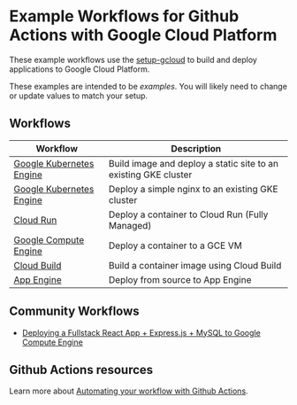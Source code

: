 # Example Workflows for Github Actions with Google Cloud Platform

These example workflows use the [setup-gcloud][action] to build and deploy applications to Google Cloud Platform.

These examples are intended to be _examples_. You will likely need to change or
update values to match your setup.

## Workflows

|           Workflow                        |        Description       |
| ----------------------------------------- | ------------------------ |
| [Google Kubernetes Engine](gke-kustomize/)| Build image and deploy a static site to an existing GKE cluster |
| [Google Kubernetes Engine](gke/)          | Deploy a simple nginx to an existing GKE cluster |
| [Cloud Run](cloud-run/)                   | Deploy a container to Cloud Run (Fully Managed)|
| [Google Compute Engine](gce/)             | Deploy a container to a GCE VM |
| [Cloud Build](cloud-build/)               | Build a container image using Cloud Build|
| [App Engine](gae/)                        | Deploy from source to App Engine |

## Community Workflows

* [Deploying a Fullstack React App + Express.js + MySQL to Google Compute Engine](https://github.com/ZBejavu/gcloud-deploy-tutorial)

## Github Actions resources

Learn more about [Automating your workflow with Github Actions](https://help.github.com/en/actions/automating-your-workflow-with-github-actions).


[action]: https://github.com/GoogleCloudPlatform/github-actions/tree/master/setup-gcloud
